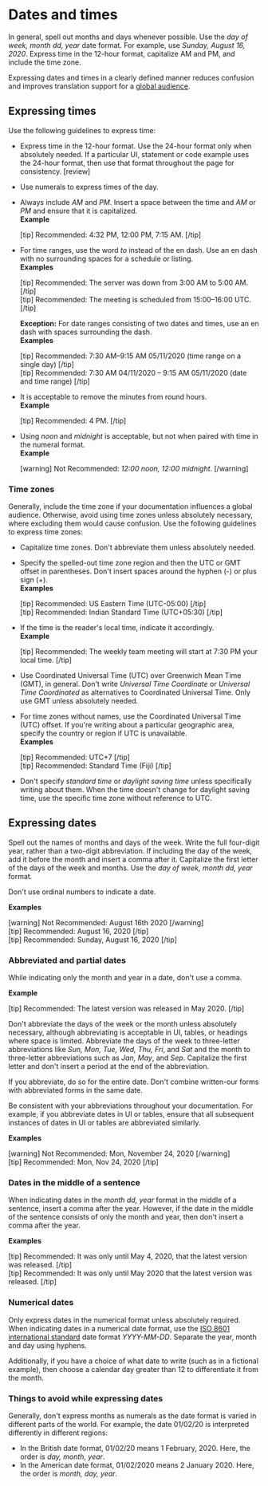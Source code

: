 # Dates and times

In general, spell out months and days whenever possible. Use the *day of week, month dd, year* date format. For example, use *Sunday, August 16, 2020*. Express time in the 12-hour format, capitalize AM and PM, and include the time zone.

Expressing dates and times in a clearly defined manner reduces confusion and improves translation support for a [global audience](/2-document-guidelines/4-global-audience.md).

## Expressing times

Use the following guidelines to express time:
- Express time in the 12-hour format. Use the 24-hour format only when absolutely needed. If a particular UI, statement or code example uses the 24-hour format, then use that format throughout the page for consistency. [review]
- Use numerals to express times of the day.
- Always include *AM* and *PM*. Insert a space between the time and *AM* or *PM* and ensure that it is capitalized.  
  **Example**  

  [tip] Recommended: 4:32 PM, 12:00 PM, 7:15 AM. [/tip]  

- For time ranges, use the word *to* instead of the en dash. Use an en dash with no surrounding spaces for a schedule or listing.  
  **Examples**  

  [tip] Recommended: The server was down from 3:00 AM to 5:00 AM. [/tip]  
  [tip] Recommended: The meeting is scheduled from 15:00–16:00 UTC. [/tip]  

  **Exception:** For date ranges consisting of two dates and times, use an en dash with spaces surrounding the dash.  
  **Examples**  

  [tip] Recommended: 7:30 AM–9:15 AM 05/11/2020 (time range on a single day) [/tip]  
  [tip] Recommended: 7:30 AM 04/11/2020 – 9:15 AM 05/11/2020 (date and time range) [/tip]  
- It is acceptable to remove the minutes from round hours.  
  **Example**  

  [tip] Recommended: 4 PM. [/tip]  
- Using *noon* and *midnight* is acceptable, but not when paired with time in the numeral format.  
  **Example**  

  [warning] Not Recommended: *12:00 noon, 12:00 midnight*. [/warning]  

### Time zones

Generally, include the time zone if your documentation influences a global audience. Otherwise, avoid using time zones unless absolutely necessary, where excluding them would cause confusion. Use the following guidelines to express time zones:
- Capitalize time zones. Don't abbreviate them unless absolutely needed.
- Specify the spelled-out time zone region and then the UTC or GMT offset in parentheses. Don't insert spaces around the hyphen (-) or plus sign (+).  
  **Examples**  

  [tip] Recommended: US Eastern Time (UTC-05:00) [/tip]  
  [tip] Recommended: Indian Standard Time (UTC+05:30) [/tip]  
- If the time is the reader's local time, indicate it accordingly.  
  **Example**  

  [tip] Recommended: The weekly team meeting will start at 7:30 PM your local time. [/tip]  
- Use Coordinated Universal Time (UTC) over Greenwich Mean Time (GMT), in general. Don't write *Universal Time Coordinate* or *Universal Time Coordinated* as alternatives to Coordinated Universal Time. Only use GMT unless absolutely needed.
- For time zones without names, use the Coordinated Universal Time (UTC) offset. If you're writing about a particular geographic area, specify the country or region if UTC is unavailable.  
  **Examples**  

  [tip] Recommended: UTC+7 [/tip]  
  [tip] Recommended: Standard Time (Fiji) [/tip]    
- Don't specify *standard time* or *daylight saving time* unless specifically writing about them. When the time doesn't change for daylight saving time, use the specific time zone without reference to UTC.

## Expressing dates

Spell out the names of months and days of the week. Write the full four-digit year, rather than a two-digit abbreviation. If including the day of the week, add it before the month and insert a comma after it. Capitalize the first letter of the days of the week and months. Use the *day of week, month dd, year* format.  

Don't use ordinal numbers to indicate a date.

**Examples**  

[warning] Not Recommended: August 16th 2020 [/warning]  
[tip] Recommended: August 16, 2020 [/tip]  
[tip] Recommended: Sunday, August 16, 2020 [/tip]  

### Abbreviated and partial dates

While indicating only the month and year in a date, don't use a comma.

**Example**  

[tip] Recommended: The latest version was released in May 2020. [/tip]  

Don't abbreviate the days of the week or the month unless absolutely necessary, although abbreviating is acceptable in UI, tables, or headings where space is limited. Abbreviate the days of the week to three-letter abbreviations like *Sun, Mon, Tue, Wed, Thu, Fri*, and *Sat* and the month to three-letter abbreviations such as *Jan, May*, and *Sep*. Capitalize the first letter and don't insert a period at the end of the abbreviation.

If you abbreviate, do so for the entire date. Don't combine written-our forms with abbreviated forms in the same date.

Be consistent with your abbreviations throughout your documentation. For example, if you abbreviate dates in UI or tables, ensure that all subsequent instances of dates in UI or tables are abbreviated similarly.

**Examples**  

[warning] Not Recommended: Mon, November 24, 2020 [/warning]  
[tip] Recommended: Mon, Nov 24, 2020 [/tip]  

### Dates in the middle of a sentence

When indicating dates in the *month dd, year* format in the middle of a sentence, insert a comma after the year. However, if the date in the middle of the sentence consists of only the month and year, then don't insert a comma after the year.

**Examples**  

[tip] Recommended: It was only until May 4, 2020, that the latest version was released. [/tip]  
[tip] Recommended: It was only until May 2020 that the latest version was released. [/tip]  

### Numerical dates

Only express dates in the numerical format unless absolutely required. When indicating dates in a numerical date format, use the [ISO 8601 international standard](https://wikipedia.org/wiki/ISO_8601) date format *YYYY-MM-DD*. Separate the year, month and day using hyphens.

Additionally, if you have a choice of what date to write (such as in a fictional example), then choose a calendar day greater than 12 to differentiate it from the month.

### Things to avoid while expressing dates

Generally, don't express months as numerals as the date format is varied in different parts of the world.
For example, the date 01/02/20 is interpreted differently in different regions:
- In the British date format, 01/02/20 means 1 February, 2020. Here, the order is *day, month, year*.
- In the American date format, 01/02/2020 means 2 January 2020. Here, the order is *month, day, year*.
